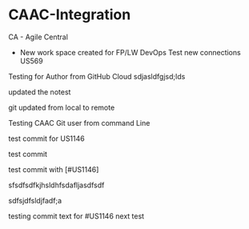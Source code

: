 # CAAC-Integration

CA - Agile Central
  -  New work space created for FP/LW DevOps
Test new connections US569

Testing for Author from GitHub Cloud
sdjasldfgjsd;lds

updated the notest


git updated from local to remote

Testing CAAC Git user from command Line


test commit for US1146


test commit 

test commit with [#US1146] 


sfsdfsdfkjhsldhfsdafljasdfsdf


sdfsjdfsldjfadf;a

testing commit
text for #US1146
 next test

